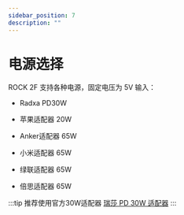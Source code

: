 ```yaml
---
sidebar_position: 7
description: ""
---
```


# 电源选择

ROCK 2F 支持各种电源，固定电压为 5V 输入：

- Radxa PD30W

- 苹果适配器 20W

- Anker适配器 65W

- 小米适配器 65W

- 绿联适配器 65W

- 倍思适配器 65W

:::tip
推荐使用官方30W适配器 [瑞莎 PD 30W 适配器](/accessories/pd_30w)
:::
